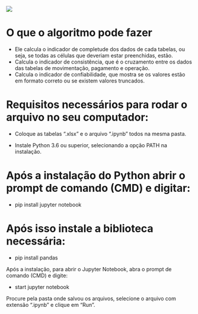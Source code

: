 ![](https://github.com/marciosousa4/projeto-integrador/blob/master/Sprint%201/sprint%20%201.jpg?raw=true)
# O que o algoritmo pode fazer
* Ele calcula o indicador de completude dos dados de cada tabelas, ou seja, se todas as células que deveriam estar preenchidas, estão.
* Calcula o indicador de consistência, que é o cruzamento entre os dados das tabelas de movimentação, pagamento e operação.
* Calcula o indicador de confiabilidade, que mostra se os valores estão em formato correto ou se existem valores truncados.


# Requisitos necessários para rodar o arquivo no seu computador:

* Coloque as tabelas “.xlsx” e o arquivo “.ipynb” todos na mesma pasta.

* Instale Python 3.6 ou superior, selecionando a opção PATH na instalação.

# Após a instalação do Python abrir o prompt de comando (CMD) e digitar:

* pip install jupyter notebook

# Após isso instale a biblioteca necessária:

* pip install pandas

Após a instalação, para abrir o Jupyter Notebook, abra o prompt de comando (CMD) e digite:

* start jupyter notebook

Procure pela pasta onde salvou os arquivos, selecione o arquivo com extensão “.ipynb” e clique em  “Run”.
